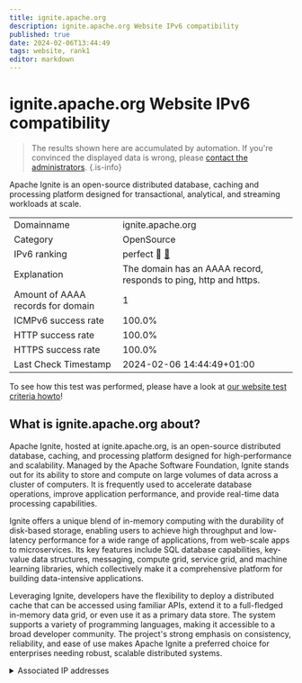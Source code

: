```yaml
---
title: ignite.apache.org
description: ignite.apache.org Website IPv6 compatibility
published: true
date: 2024-02-06T13:44:49
tags: website, rank1
editor: markdown
---
```


# ignite.apache.org Website IPv6 compatibility

> The results shown here are accumulated by automation. If you're convinced the displayed data is wrong, please [contact the administrators](/howto/chat). 
{.is-info}

Apache Ignite is an open-source distributed database, caching and processing platform designed for transactional, analytical, and streaming workloads at scale.


|   |   |
| - | - |
| Domainname | ignite.apache.org
| Category | OpenSource |
| IPv6 ranking | perfect :1st_place_medal: [🔗](/howto/ranking) |
| Explanation | The domain has an AAAA record, responds to ping, http and https. |
| Amount of AAAA records for domain | 1 |
| ICMPv6 success rate | 100.0%|
| HTTP success rate | 100.0% |
| HTTPS success rate | 100.0% |
| Last Check Timestamp | 2024-02-06 14:44:49+01:00 |

To see how this test was performed, please have a look at [our website test criteria howto](/howto/testcriteria/website)!


## What is ignite.apache.org about?
Apache Ignite, hosted at ignite.apache.org, is an open-source distributed database, caching, and processing platform designed for high-performance and scalability. Managed by the Apache Software Foundation, Ignite stands out for its ability to store and compute on large volumes of data across a cluster of computers. It is frequently used to accelerate database operations, improve application performance, and provide real-time data processing capabilities.

Ignite offers a unique blend of in-memory computing with the durability of disk-based storage, enabling users to achieve high throughput and low-latency performance for a wide range of applications, from web-scale apps to microservices. Its key features include SQL database capabilities, key-value data structures, messaging, compute grid, service grid, and machine learning libraries, which collectively make it a comprehensive platform for building data-intensive applications.

Leveraging Ignite, developers have the flexibility to deploy a distributed cache that can be accessed using familiar APIs, extend it to a full-fledged in-memory data grid, or even use it as a primary data store. The system supports a variety of programming languages, making it accessible to a broad developer community. The project's strong emphasis on consistency, reliability, and ease of use makes Apache Ignite a preferred choice for enterprises needing robust, scalable distributed systems.



<details>
<summary>Associated IP addresses</summary>

2a04:4e42::644

</details>
